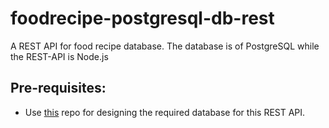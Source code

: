 # foodrecipe-postgresql-db-rest
A REST API for food recipe database. The database is of PostgreSQL while the REST-API is Node.js

## Pre-requisites:
 - Use [this](https://github.com/JackTheProgrammer/food_recipe_app_db) repo for designing the required database for this REST API.
